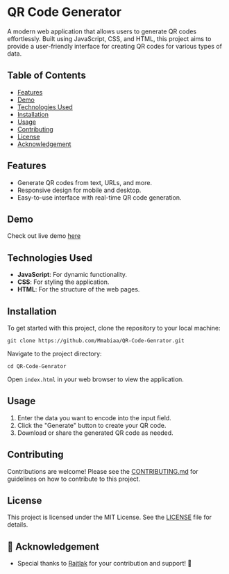 # QR Code Generator

A modern web application that allows users to generate QR codes effortlessly. Built using JavaScript, CSS, and HTML, this project aims to provide a user-friendly interface for creating QR codes for various types of data.

## Table of Contents
- [Features](#features)
- [Demo](#demo)
- [Technologies Used](#technologies-used)
- [Installation](#installation)
- [Usage](#usage)
- [Contributing](#contributing)
- [License](#license)
- [Acknowledgement](#acknowledgement)

## Features
- Generate QR codes from text, URLs, and more.
- Responsive design for mobile and desktop.
- Easy-to-use interface with real-time QR code generation.

## Demo
Check out live demo [here](https://qr-code-generator-mmabiaa.vercel.app)

## Technologies Used
- **JavaScript**: For dynamic functionality.
- **CSS**: For styling the application.
- **HTML**: For the structure of the web pages.

## Installation
To get started with this project, clone the repository to your local machine:

`git clone https://github.com/Mmabiaa/QR-Code-Genrator.git`


Navigate to the project directory:

`cd QR-Code-Genrator`


Open `index.html` in your web browser to view the application.

## Usage
1. Enter the data you want to encode into the input field.
2. Click the "Generate" button to create your QR code.
3. Download or share the generated QR code as needed.

## Contributing
Contributions are welcome! Please see the [CONTRIBUTING.md](CONTRIBUTING.md) for guidelines on how to contribute to this project.

## License
This project is licensed under the MIT License. See the [LICENSE](LINCENSE.md) file for details.

## 🙏 Acknowledgement

- Special thanks to [Rajtlak](https://github.com/rajtilak-2020) for your contribution and support! 🎉
